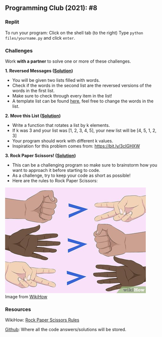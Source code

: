 ## Programming Club (2021): #8

### Replit
To run your program:
Click on the shell tab (to the right)
Type ```python files/yourname.py``` and click ```enter```.

### Challenges
Work **with a partner** to solve one or more of these challenges.

**1. Reversed Messages ([Solution](https://replit.com/@jackokeeffe/Programming-Club-2021-8#reverse.py))**
- You will be given two lists filled with words.
- Check if the words in the second list are the reversed versions of the words in the first list.
- Make sure to check through every item in the list!
- A template list can be found [here](https://replit.com/@jackokeeffe/Programming-Club-2021-8#reverseTemplate.py), feel free to change the words in the list.

**2. Move this List ([Solution](https://replit.com/@jackokeeffe/Programming-Club-2021-8#moveList.py))**
- Write a function that rotates a list by k elements.
- If k was 3 and your list was [1, 2, 3, 4, 5], your new list will be [4, 5, 1, 2, 3]
- Your program should work with different k values.
- Inspiration for this problem comes from: https://bit.ly/3cIGHXW

**3. Rock Paper Scissors! ([Solution](https://replit.com/@jackokeeffe/Programming-Club-2021-8#rockPaperScissors.py))**
- This can be a challenging program so make sure to brainstorm how you want to approach it before starting to code.
- As a challenge, try to keep your code as short as possible! 
- Here are the rules to Rock Paper Scissors: 

![image](rules.jpg)
<br>
Image from [WikiHow](https://www.wikihow.com/Play-Rock,-Paper,-Scissors)

### Resources
WikiHow: [Rock Paper Scissors Rules](WikiHow](https://www.wikihow.com/Play-Rock,-Paper,-Scissors))

[Github](https://github.com/jackokeeffe/programming-club): Where all the code answers/solutions will be stored.
